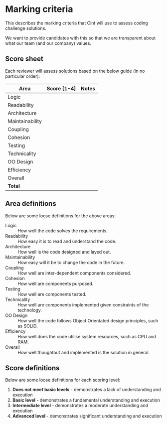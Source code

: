 # Marking criteria
This describes the marking criteria that Cint will use to assess coding challenge solutions.

We want to provide candidates with this so that we are transparent about what our team (and our company) values.

## Score sheet
Each reviewer will assess solutions based on the below guide (in no particular order):

| Area | Score [1-4] | Notes |
| ---- | ----- | ----- |
| Logic |  |  |
| Readability |  |  |
| Architecture | |  |
| Maintainability |  |  |
| Coupling |  |  |
| Cohesion |  |  |
| Testing |  |  |
| Technicality |  |  |
| OO Design |  |  |
| Efficiency  |  |  |
| Overall |  |  |
| **Total** |  |  |


## Area definitions
Below are some loose definitions for the above areas:
<dl>
  <dt>Logic</dt>
  <dd>How well the code solves the requirements.</dd>

  <dt>Readability</dt>
  <dd>How easy it is to read and understand the code.</dd>

  <dt>Architecture</dt>
  <dd>How well is the code designed and layed out.</dd>

  <dt>Maintainability</dt>
  <dd>How easy will it be to change the code in the future.</dd>

  <dt>Coupling</dt>
  <dd>How well are inter-dependent components considered.</dd>

  <dt>Cohesion</dt>
  <dd>How well are components purposed.</dd>

  <dt>Testing</dt>
  <dd>How well are components tested.</dd>

  <dt>Technicality</dt>
  <dd>How well are components implemented given constraints of the technology.</dd>

  <dt>OO Design</dt>
  <dd>How well the code follows Object Orientated design principles, such as SOLID.</dd>

  <dt>Efficiency</dt>
  <dd>How well does the code utilise system resources, such as CPU and RAM.</dd>

  <dt>Overall</dt>
  <dd>How well thoughtout and implemented is the solution in general.</dd>
</dl>

## Score definitions
Below are some loose definitions for each scoring level:

1. **Does not meet basic levels** - demonstrates a lack of understanding and execution
2. **Basic level** - demonstrates a fundamental understanding and execution
3. **Intermediate level** - demonstrates a moderate understanding and execution
4. **Advanced level** - demonstrates significant understanding and execution